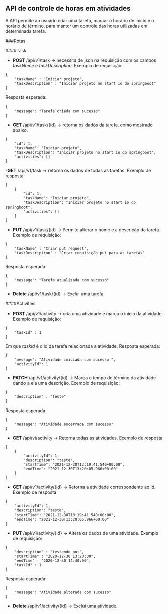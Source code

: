 ## API de controle de horas em atividades

A API permite ao usuário criar uma tarefa, marcar o horário de início e o horário de término, para manter um controle das horas utilizadas em determinada tarefa.

###Rotas

####Task

- **POST** /api/v1/task -> necessita de json na requisição com os campos *taskName* e *taskDescription*. Exemplo de requisição:

```
{
    "taskName" : "Iniciar projeto",
    "taskDescription" : "Iniciar projeto no start io do springboot"
}
```
Resposta esperada:
```
{
    "message": "Tarefa criada com sucesso"
}
```

- **GET** /api/v1/task/{id} -> retorna os dados da tarefa, como mostrado abaixo.
```
{
    "id": 1,
    "taskName": "Iniciar projeto",
    "taskDescription": "Iniciar projeto no start io do springboot",
    "activities": []
}
```

-**GET** /api/v1/task -> retorna os dados de todas as tarefas. Exemplo de resposta:
```
[
    {
        "id": 1,
        "taskName": "Iniciar projeto",
        "taskDescription": "Iniciar projeto no start io do springboot",
        "activities": []
    }
]
```

- **PUT** /api/v1/task/{id} -> Permite alterar o nome e a descrição da tarefa. Exemplo de requisição:
```
{
    "taskName" : "Criar put request",
    "taskDescription" : "Criar requisição put para as tarefas"
}
```

Resposta esperada:
```
{
    "message": "Tarefa atualizada com sucesso"
}

```
- **Delete** /api/v1/task/{id} -> Exclui uma tarefa.

####Activities

- **POST** /api/v1/activity -> cria uma atividade e marca o início da atividade. Exemplo de requisição:
```
{
    "taskId" : 1
}
```

Em que *taskId* é o id da tarefa relacionada a atividade.
Resposta esperada:
```
{
    "message": "Atividade iniciada com sucesso ",
    "activityId": 1
}
```
- **PATCH** /api/v1/activity/{id} -> Marca o tempo de término da atividade dando a ela uma descrição. Exemplo de requisição:
```
{
    "description" : "teste"
}
```

Resposta esperada:

```
{
    "message": "Atividade encerrada com sucesso"
}

```
- **GET** /api/vi/activity -> Retorna todas as atividades. Exemplo de resposta
```
[
    {
        "activityId": 1,
        "description": "teste",
        "startTime": "2021-12-30T13:19:41.540+00:00",
        "endTime": "2021-12-30T13:20:05.966+00:00"
    }
]
```
- **GET** /api/v1/activity/{id} -> Retorna a atividade correspondente ao id. Exemplo de resposta
```
{
    "activityId": 1,
    "description": "teste",
    "startTime": "2021-12-30T13:19:41.540+00:00",
    "endTime": "2021-12-30T13:20:05.966+00:00"
}
```
- **PUT** /api/v1/activity/{id} -> Altera os dados de uma atividade. Exemplo de requisição:
```
{
    "description" : "testando put",
    "startTime" : "2020-12-30 13:20:00",
    "endTime" : "2020-12-30 14:40:00",
    "taskId" : 1
}
```

Resposta esperada: 

```
{
    "message": "Atividade alterada com sucesso"
}
```
- **Delete** /api/v1/activity/{id} -> Exclui uma atividade.


